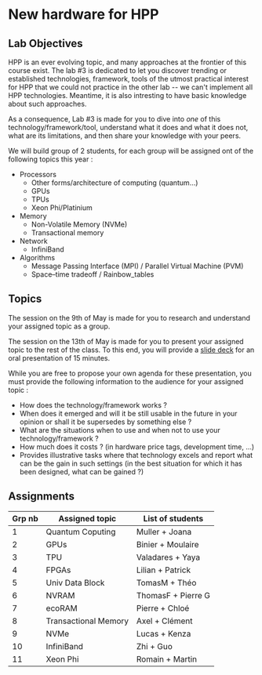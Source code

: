# New hardware for HPP

## Lab Objectives

HPP is an ever evolving topic, and many approaches at the frontier of this course exist. The lab #3 is dedicated to let you discover trending or established technologies, framework, tools of the utmost practical interest for HPP that we could not practice in the other lab -- we can't implement all HPP technologies. Meantime, it is also intresting to have basic knowledge about such approaches.

As a consequence, Lab #3 is made for you to dive into *one* of this technology/framework/tool, understand what it does and what it does not, what are its limitations, and then share your knowledge with your peers.

We will build group of 2 students, for each group will be assigned ont of the following topics this year :

- Processors
  - Other forms/architecture of computing (quantum...)
  - GPUs
  - TPUs
  - Xeon Phi/Platinium
- Memory
  - Non-Volatile Memory (NVMe)
  - Transactional memory
- Network
  - InfiniBand
- Algorithms
  - Message Passing Interface (MPI) / Parallel Virtual Machine (PVM)
  - Space–time tradeoff / Rainbow_tables

## Topics

The session on the 9th of May is made for you to research and understand your assigned topic as a group.

The session on the 13th of May is made for you to present your assigned topic to the rest of the class.
To this end, you will provide a [slide deck](https://mootse.telecom-st-etienne.fr/mod/assign/view.php?id=16924) for an oral presentation of 15 minutes.

While you are free to propose your own agenda for these presentation, you must provide the following information to the audience for your assigned topic :
- How does the technology/framework works ?
- When does it emerged and will it be still usable in the future in your opinion or shall it be supersedes by something else ?
- What are the situations when to use and when not to use your technology/framework ?
- How much does it costs ? (in hardware price tags, development time, ...)
- Provides illustrative tasks where that technology excels and report what can be the gain in such settings (in the best situation for which it has been designed, what can be gained ?)


## Assignments

| Grp nb | Assigned topic     | List of students  |
| ------ | ------------------ | ----------------- |
| 1      | Quantum Coputing   | Muller + Joana    |
| 2      | GPUs               | Binier + Moulaire |
| 3      | TPU                | Valadares + Yaya  |
| 4      | FPGAs              | Lilian + Patrick  |
| 5      | Univ Data Block    | TomasM + Théo     |
| 6      | NVRAM              | ThomasF + Pierre G|
| 7      | ecoRAM             | Pierre + Chloé    |
| 8      | Transactional Memory | Axel + Clément  |
| 9      | NVMe               | Lucas + Kenza     |
| 10     | InfiniBand         |  Zhi + Guo        |
| 11     | Xeon Phi           | Romain + Martin   |
